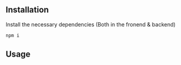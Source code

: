 ## Installation 

Install the necessary dependencies (Both in the fronend & backend)

```bash
npm i
```

## Usage
